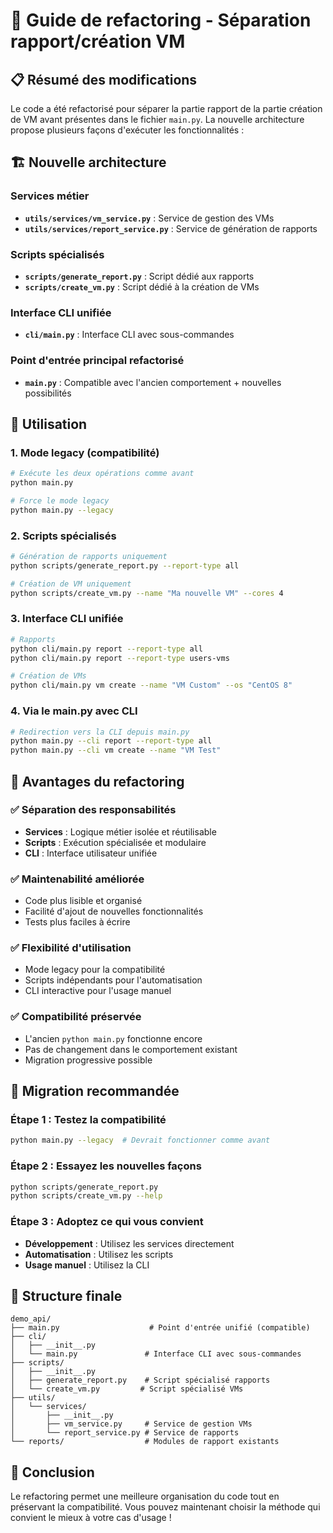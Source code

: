 # 🚀 Guide de refactoring - Séparation rapport/création VM

## 📋 Résumé des modifications

Le code a été refactorisé pour séparer la partie rapport de la partie création de VM avant présentes dans le fichier `main.py`. La nouvelle architecture propose plusieurs façons d'exécuter les fonctionnalités :

## 🏗️ Nouvelle architecture

### Services métier
- **`utils/services/vm_service.py`** : Service de gestion des VMs
- **`utils/services/report_service.py`** : Service de génération de rapports

### Scripts spécialisés
- **`scripts/generate_report.py`** : Script dédié aux rapports
- **`scripts/create_vm.py`** : Script dédié à la création de VMs

### Interface CLI unifiée
- **`cli/main.py`** : Interface CLI avec sous-commandes

### Point d'entrée principal refactorisé
- **`main.py`** : Compatible avec l'ancien comportement + nouvelles possibilités

## 🎯 Utilisation

### 1. Mode legacy (compatibilité)
```bash
# Exécute les deux opérations comme avant
python main.py

# Force le mode legacy
python main.py --legacy
```

### 2. Scripts spécialisés
```bash
# Génération de rapports uniquement
python scripts/generate_report.py --report-type all

# Création de VM uniquement
python scripts/create_vm.py --name "Ma nouvelle VM" --cores 4
```

### 3. Interface CLI unifiée
```bash
# Rapports
python cli/main.py report --report-type all
python cli/main.py report --report-type users-vms

# Création de VMs
python cli/main.py vm create --name "VM Custom" --os "CentOS 8"
```

### 4. Via le main.py avec CLI
```bash
# Redirection vers la CLI depuis main.py
python main.py --cli report --report-type all
python main.py --cli vm create --name "VM Test"
```

## 🔧 Avantages du refactoring

### ✅ Séparation des responsabilités
- **Services** : Logique métier isolée et réutilisable
- **Scripts** : Exécution spécialisée et modulaire
- **CLI** : Interface utilisateur unifiée

### ✅ Maintenabilité améliorée
- Code plus lisible et organisé
- Facilité d'ajout de nouvelles fonctionnalités
- Tests plus faciles à écrire

### ✅ Flexibilité d'utilisation
- Mode legacy pour la compatibilité
- Scripts indépendants pour l'automatisation
- CLI interactive pour l'usage manuel

### ✅ Compatibilité préservée
- L'ancien `python main.py` fonctionne encore
- Pas de changement dans le comportement existant
- Migration progressive possible

## 🚀 Migration recommandée

### Étape 1 : Testez la compatibilité
```bash
python main.py --legacy  # Devrait fonctionner comme avant
```

### Étape 2 : Essayez les nouvelles façons
```bash
python scripts/generate_report.py
python scripts/create_vm.py --help
```

### Étape 3 : Adoptez ce qui vous convient
- **Développement** : Utilisez les services directement
- **Automatisation** : Utilisez les scripts
- **Usage manuel** : Utilisez la CLI

## 📁 Structure finale

```
demo_api/
├── main.py                    # Point d'entrée unifié (compatible)
├── cli/
│   ├── __init__.py
│   └── main.py               # Interface CLI avec sous-commandes
├── scripts/
│   ├── __init__.py
│   ├── generate_report.py    # Script spécialisé rapports
│   └── create_vm.py         # Script spécialisé VMs
├── utils/
│   └── services/
│       ├── __init__.py
│       ├── vm_service.py     # Service de gestion VMs
│       └── report_service.py # Service de rapports
└── reports/                  # Modules de rapport existants
```

## 🎉 Conclusion

Le refactoring permet une meilleure organisation du code tout en préservant la compatibilité. Vous pouvez maintenant choisir la méthode qui convient le mieux à votre cas d'usage !
